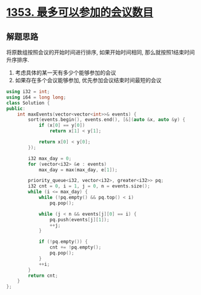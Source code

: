# 

# [1353. 最多可以参加的会议数目](https://leetcode.cn/problems/maximum-number-of-events-that-can-be-attended/)

## 解题思路

将原数组按照会议的开始时间进行排序, 如果开始时间相同, 那么就按照1结束时间升序排序.

1. 考虑具体的某一天有多少个能够参加的会议
2. 如果存在多个会议能够参加, 优先参加会议结束时间最短的会议

```cpp
using i32 = int;
using i64 = long long;
class Solution {
public:
    int maxEvents(vector<vector<int>>& events) {
        sort(events.begin(), events.end(), [&](auto &x, auto &y) {
            if (x[0] == y[0])
                return x[1] < y[1];

            return x[0] < y[0];
        });

        i32 max_day = 0;
        for (vector<i32> &e : events)
            max_day = max(max_day, e[1]);

        priority_queue<i32, vector<i32>, greater<i32>> pq;
        i32 cnt = 0, i = 1, j = 0, n = events.size();
        while (i <= max_day) {
            while (!pq.empty() && pq.top() < i)
                pq.pop();

            while (j < n && events[j][0] == i) {
                pq.push(events[j][1]);
                ++j;
            }

            if (!pq.empty()) {
                cnt += !pq.empty();
                pq.pop();
            }
            ++i;
        }
        return cnt;
    }
};

```

